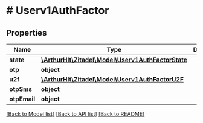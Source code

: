 # # Userv1AuthFactor

## Properties

Name | Type | Description | Notes
------------ | ------------- | ------------- | -------------
**state** | [**\ArthurHlt\Zitadel\Model\Userv1AuthFactorState**](Userv1AuthFactorState.md) |  | [optional]
**otp** | **object** |  | [optional]
**u2f** | [**\ArthurHlt\Zitadel\Model\Userv1AuthFactorU2F**](Userv1AuthFactorU2F.md) |  | [optional]
**otpSms** | **object** |  | [optional]
**otpEmail** | **object** |  | [optional]

[[Back to Model list]](../../README.md#models) [[Back to API list]](../../README.md#endpoints) [[Back to README]](../../README.md)
